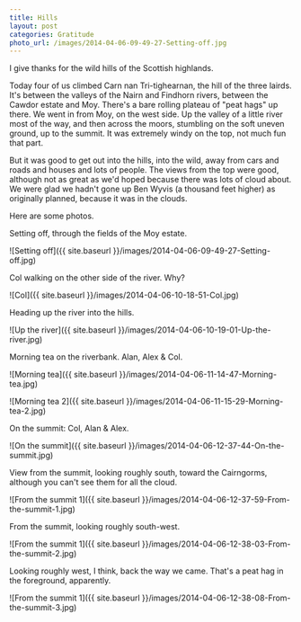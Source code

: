 ```yaml
---
title: Hills
layout: post
categories: Gratitude
photo_url: /images/2014-04-06-09-49-27-Setting-off.jpg
---
```


I give thanks for the wild hills of the Scottish highlands.

Today four of us climbed Carn nan Tri-tighearnan, the hill of the three
lairds. It's between the valleys of the Nairn and Findhorn rivers,
between the Cawdor estate and Moy. There's a bare rolling plateau of
"peat hags" up there. We went in from Moy, on the west side. Up the
valley of a little river most of the way, and then across the moors,
stumbling on the soft uneven ground, up to the summit. It was extremely
windy on the top, not much fun that part.

But it was good to get out into the hills, into the wild, away from cars
and roads and houses and lots of people. The views from the top were
good, although not as great as we'd hoped because there was lots of
cloud about. We were glad we hadn't gone up Ben Wyvis (a thousand feet
higher) as originally planned, because it was in the clouds.

Here are some photos.

Setting off, through the fields of the Moy estate.

![Setting off]({{ site.baseurl }}/images/2014-04-06-09-49-27-Setting-off.jpg)

Col walking on the other side of the river. Why?

![Col]({{ site.baseurl }}/images/2014-04-06-10-18-51-Col.jpg)

Heading up the river into the hills.

![Up the river]({{ site.baseurl }}/images/2014-04-06-10-19-01-Up-the-river.jpg)

Morning tea on the riverbank. Alan, Alex & Col.

![Morning tea]({{ site.baseurl }}/images/2014-04-06-11-14-47-Morning-tea.jpg)

![Morning tea 2]({{ site.baseurl }}/images/2014-04-06-11-15-29-Morning-tea-2.jpg)

On the summit: Col, Alan & Alex.

![On the summit]({{ site.baseurl }}/images/2014-04-06-12-37-44-On-the-summit.jpg)

View from the summit, looking roughly south, toward the Cairngorms,
although you can't see them for all the cloud.

![From the summit 1]({{ site.baseurl }}/images/2014-04-06-12-37-59-From-the-summit-1.jpg)

From the summit, looking roughly south-west.

![From the summit 1]({{ site.baseurl }}/images/2014-04-06-12-38-03-From-the-summit-2.jpg)

Looking roughly west, I think, back the way we came. That's a peat hag
in the foreground, apparently.

![From the summit 1]({{ site.baseurl }}/images/2014-04-06-12-38-08-From-the-summit-3.jpg)

